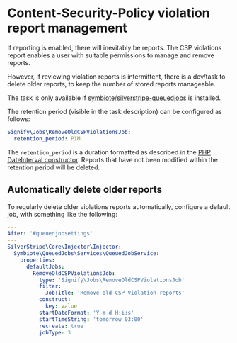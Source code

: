 # Content-Security-Policy violation report management

If reporting is enabled, there will inevitably be reports. The CSP violations report 
enables a user with suitable permissions to manage and remove reports.

However, if reviewing violation reports is intermittent, there is a dev/task to delete older reports, 
to keep the number of stored reports manageable.

The task is only available if [symbiote/silverstripe-queuedjobs][] is installed.

The retention period (visible in the task description) can be configured as follows:

```yaml
Signify\Jobs\RemoveOldCSPViolationsJob:
  retention_period: P1M
```

The `retention_period` is a duration formatted as described in the [PHP DateInterval constructor][].
Reports that have not been modified within the retention period will be deleted.

[symbiote/silverstripe-queuedjobs]: https://github.com/symbiote/silverstripe-queuedjobs
[PHP DateInterval constructor]: https://www.php.net/manual/en/dateinterval.construct.php

## Automatically delete older reports

To regularly delete older violations reports automatically, configure a default job, 
with something like the following:

```yaml
---
After: '#queuedjobsettings'
---
SilverStripe\Core\Injector\Injector:
  Symbiote\QueuedJobs\Services\QueuedJobService:
    properties:
      defaultJobs:
        RemoveOldCSPViolationsJob:
          type: 'Signify\Jobs\RemoveOldCSPViolationsJob'
          filter:
            JobTitle: 'Remove old CSP Violation reports'
          construct:
            key: value
          startDateFormat: 'Y-m-d H:i:s'
          startTimeString: 'tomorrow 03:00'
          recreate: true
          jobType: 3
```
